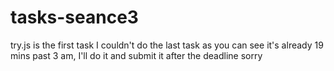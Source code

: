 # tasks-seance3
try.js is the first task
I couldn't do the last task 
as you can see it's already 19 mins past 3 am, I'll do it and submit it after the deadline 
sorry
